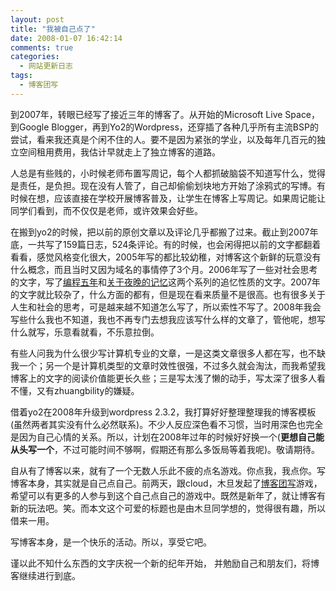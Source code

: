 ```yaml
---
layout: post
title: "我被自己点了"
date: 2008-01-07 16:42:14
comments: true
categories:
  - 网站更新日志
tags:
  - 博客团写
---
```

到2007年，转眼已经写了接近三年的博客了。从开始的Microsoft Live Space，到Google Blogger，再到Yo2的Wordpress，还穿插了各种几乎所有主流BSP的尝试，看来我还真是个闲不住的人。要不是因为紧张的学业，以及每年几百元的独立空间租用费用，我估计早就走上了独立博客的道路。

人总是有些贱的，小时候老师布置写周记，每个人都抓破脑袋不知道写什么，觉得是责任，是负担。现在没有人管了，自己却偷偷划块地方开始了涂鸦式的写博。有时候在想，应该直接在学校开展博客普及，让学生在博客上写周记。如果周记能让同学们看到，而不仅仅是老师，或许效果会好些。

在搬到yo2的时候，把以前的原创文章以及评论几乎都搬了过来。截止到2007年底，一共写了159篇日志，524条评论。有的时候，也会闲得把以前的文字都翻着看看，感觉风格变化很大，2005年写的都比较幼稚，对博客这个新鲜的玩意没有什么概念，而且当时又因为域名的事情停了3个月。2006年写了一些对社会思考的文字，写了<a href="/blog/tag/编程五年/" title="专题：编程五年 | Sharpmark" target="_blank">编程五年</a>和<a href="/blog/tag/关于夜晚的记忆/" title="专题：关于夜晚的记忆 | Sharpmark" target="_blank">关于夜晚的记忆</a>这两个系列的追忆性质的文字。2007年的文字就比较杂了，什么方面的都有，但是现在看来质量不是很高。也有很多关于人生和社会的思考，可是越来越不知道怎么写了，所以索性不写了。2008年我会写些什么我也不知道，我也不再专门去想我应该写什么样的文章了，管他呢，想写什么就写，乐意看就看，不乐意拉倒。

有些人问我为什么很少写计算机专业的文章，一是这类文章很多人都在写，也不缺我一个；另一个是计算机类型的文章时效性很强，不过多久就会淘汰，而我希望我博客上的文字的阅读价值能更长久些；三是写太浅了懒的动手，写太深了很多人看不懂，又有zhuangbility的嫌疑。

借着yo2在2008年升级到wordpress 2.3.2，我打算好好整理整理我的博客模板(虽然两者其实没有什么必然联系)。不少人反应深色看不习惯，当时用深色也完全是因为自己心情的关系。所以，计划在2008年过年的时候好好换一个(**更想自己能从头写一个**，不过可能时间不够啊，假期还有那么多饭局等着我呢)。敬请期待。

自从有了博客以来，就有了一个无数人乐此不疲的点名游戏。你点我，我点你。写博客本身，其实就是自己点自己。前两天，跟cloud，木旦发起了<a href="http://www.cloudwater.net/blog-corps" title="博客团写游戏规则 | 似水流年" target="_blank">博客团写</a>游戏，希望可以有更多的人参与到这个自己点自己的游戏中。既然是新年了，就让博客有新的玩法吧。笑。而本文这个可爱的标题也是由木旦同学想的，觉得很有趣，所以借来一用。

写博客本身，是一个快乐的活动。所以，享受它吧。

谨以此不知什么东西的文字庆祝一个新的纪年开始， 并勉励自己和朋友们，将博客继续进行到底。

 [program-for-five-years-1]: /posts/program-for-five-years-1/
 [the-memory-about-night-1]: /posts/the-memory-about-night-1/